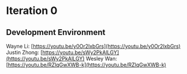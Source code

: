 Iteration 0
============

## Development Environment

Wayne Li: [https://youtu.be/y0Or2lxbGrs](https://youtu.be/y0Or2lxbGrs)
Justin Zhong: [https://youtu.be/sWy2PkAlLGY](https://youtu.be/sWy2PkAlLGY)
Wesley Wan: [https://youtu.be/RZlqGwXWB-k](https://youtu.be/RZlqGwXWB-k)
